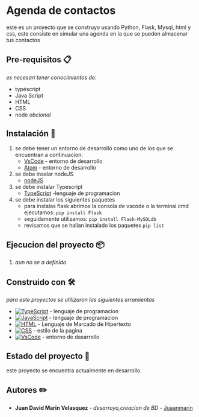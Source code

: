 #   Agenda de contactos
este es un proyecto que se construyo usando Python, Flask, Mysql, html y css, este consiste en simular una agenda en la que se pueden almacenar tus contactos

## Pre-requisitos 📋
_es necesari tener conocimientos de_:
* typéscript
* Java Script
* HTML
* CSS
* node _obcional_


## Instalación 🔧
1. se debe tener un entorno de desarrollo como uno de los que se encuentran a continuacion:
    * [VsCode](https://code.visualstudio.com/) - entorno de desarrollo
    * [Atom](https://atom.io/) - entorno de desarrollo
2. se debe insalar nodeJS
    * [nodeJS]()
3. se debe instalar Typescript
    * [TypeScript](https://www.python.org/) -lenguaje de programacion
4. se debe instalar los siguientes paquetes
    * para instalas flask abrimos la consola de vscode o la terminal cmd ejecutamos: ```pip install Flask```
    * seguidamente utilizamos: ```pip install Flask-MySQLdb```
    * revisamos que se hallan instalado los paquetes ```pip list```



## Ejecucion del proyecto 📦

1. _aun no se a definido_


## Construido con 🛠️

_para este proyectos se utilizaron las siguientes erramientas_

* [![TypeScript](https://img.shields.io/badge/python-blue?style=for-the-badge&logo=python&logoColor=FFF700&labelColor=2E2C22 )]() - lenguaje de programacion
* [![JavaScript](https://img.shields.io/badge/JavaScript-FCFF00?style=for-the-badge&logo=javascript&logoColor=FFF700&labelColor=2E2C22)]() - lenguaje de programacion
* [![HTML](https://img.shields.io/badge/HTML5-FF9A00?style=for-the-badge&logo=html5&logoColor=orange&labelColor=2E2C22)]() - Lenguaje de Marcado de Hipertexto
* [![CSS](https://img.shields.io/badge/CSS3-blue?style=for-the-badge&logo=css3&logoColor=blue&labelColor=2E2C22)]() - estilo de la pagina
* [![VsCode](https://img.shields.io/badge/vscode-2DCEFF?style=for-the-badge&logo=visualstudiocode&logoColor=blue&labelColor=2E2C22)]() - entorno de dasarrollo


## Estado del proyecto 📌

este proyecto se encuentra actualmente en desarrollo.


## Autores ✏️

* **Juan David Marin Velasquez** - *desarroyo,creacion de BD*  - [Juaanmarin](https://github.com/juaanmarin)

